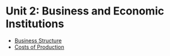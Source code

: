 # Unit 2: Business and Economic Institutions

- [Business Structure](assignments/business-structure.md)
- [Costs of Production](assignments/costs-of-production.md)
